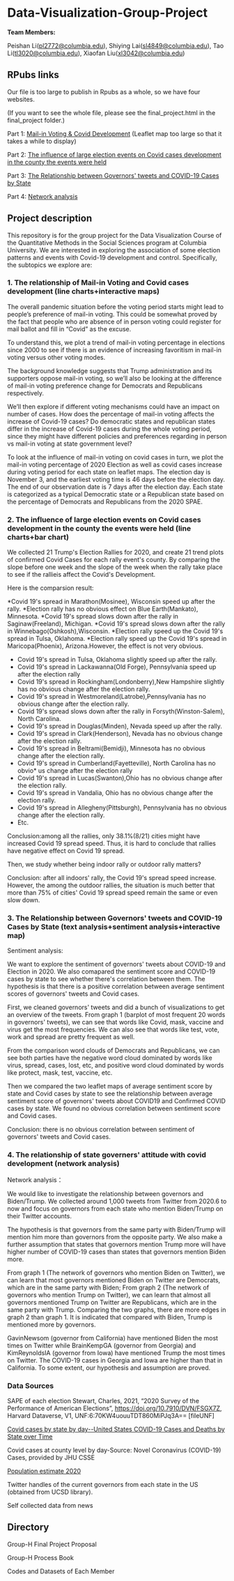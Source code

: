 # Data-Visualization-Group-Project

**Team Members:** 

Peishan Li(pl2772@columbia.edu), Shiying Lai(sl4849@columbia.edu), Tao Li(tl3020@columbia.edu), Xiaofan Liu(xl3042@columbia.edu)

## RPubs links

Our file is too large to publish in Rpubs as a whole, so we have four websites.

(If you want to see the whole file, please see the final_project.html in the final_project folder.)

Part 1: [Mail-in Voting & Covid Development](http://rpubs.com/LPS/peishanligrouphdv) (Leaflet map too large so that it takes a while to display)

Part 2: [The influence of large election events on Covid cases development in the county the events were held](https://rpubs.com/shiyinglai/758739)

Part 3: [The Relationship between Governors' tweets and COVID-19 Cases by State](https://rpubs.com/shiyinglai/section3)

Part 4: [Network analysis](https://rpubs.com/Lilian-Liu/Part4)

## Project description

This repository is for the group project for the Data Visualization Course of the Quantitative Methods in the Social Sciences program at Columbia University. We are interested in exploring the association of some election patterns and events with Covid-19 development and control. Specifically, the subtopics we explore are:

### 1. The relationship of Mail-in Voting and Covid cases development (line charts+interactive maps)

The overall pandemic situation before the voting period starts might lead to people’s preference of mail-in voting. This could be somewhat proved by the fact that people who are absence of in person voting could register for mail ballot and fill in “Covid” as the excuse.

To understand this, we plot a trend of mail-in voting percentage in elections since 2000 to see if there is an evidence of increasing favoritism in mail-in voting versus other voting modes.

The background knowledge suggests that Trump administration and its supporters oppose mail-in voting, so we’ll also be looking at the difference of mail-in voting preference change for Democrats and Republicans respectively.

We’ll then explore if different voting mechanisms could have an impact on number of cases. How does the percentage of mail-in voting affects the increase of Covid-19 cases? Do democratic states and republican states differ in the increase of Covid-19 cases during the whole voting period, since they might have different policies and preferences regarding in person vs mail-in voting at state government level?

To look at the influence of mail-in voting on covid cases in turn, we plot the mail-in voting percentage of 2020 Election as well as covid cases increase during voting period for each state on leaflet maps. The election day is November 3, and the earliest voting time is 46 days before the election day. The end of our observation date is 7 days after the election day. Each state is categorized as a typical Democratic state or a Republican state based on the percentage of Democrats and Republicans from the 2020 SPAE.
 
### 2. The influence of large election events on Covid cases development in the county the events were held (line charts+bar chart)

We collected 21 Trump's Election Rallies for 2020, and create 21 trend plots of confirmed Covid Cases for each rally event's county. By comparing the slope before one week and the slope of the week when the rally take place to see if the rallieis affect the Covid's Development. 

Here is the comparsion result:

*Covid 19's spread in Marathon(Mosinee), Wisconsin speed up after the rally.
*Election rally has no obvious effect on Blue Earth(Mankato), Minnesota.
*Covid 19's spread slows down after the rally in Saginaw(Freeland), Michigan.
*Covid 19's spread slows down after the rally in Winnebago(Oshkosh),Wisconsin.
*Election rally speed up the Covid 19's spread in Tulsa, Oklahoma. 
*Election rally speed up the Covid 19's spread in Maricopa(Phoenix), Arizona.However, the effect is not very obvious.
* Covid 19's spread in Tulsa, Oklahoma slightly speed up after the rally. 
* Covid 19's spread in Lackawanna(Old Forge), Pennsylvania speed up after the election rally
* Covid 19's spread in Rockingham(Londonberry),New Hampshire slightly has no obvious change after the election rally.
* Covid 19's spread in Westmoreland(Latrobe),Pennsylvania  has no obvious change after the election rally.
* Covid 19's spread slows down after the rally in Forsyth(Winston-Salem), North Carolina.
* Covid 19's spread in Douglas(Minden), Nevada speed up after the rally. 
* Covid 19's spread in Clark(Henderson), Nevada has no obvious change after the election rally.
* Covid 19's spread in Beltrami(Bemidji), Minnesota has no obvious change after the election rally.
* Covid 19's spread in Cumberland(Fayetteville), North Carolina has no obvio* us change after the election rally
* Covid 19's spread in Lucas(Swanton),Ohio has no obvious change after the election rally.
* Covid 19's spread in Vandalia, Ohio has no obvious change after the election rally.
* Covid 19's spread in Allegheny(Pittsburgh), Pennsylvania has no obvious change after the election rally.
* Etc.

Conclusion:among all the rallies, only 38.1%(8/21) cities might have increased Covid 19 spread speed. Thus, it is hard to conclude that rallies have negative effect on Covid 19 spread.

Then, we study whether being indoor rally or outdoor rally matters?

Conclusion: after all indoors' rally, the Covid 19's spread speed increase. However, the among the outdoor rallies, the situation is much better that more than 75% of cities' Covid 19 spread speed remain the same or even slow down. 

### 3. The Relationship between Governors' tweets and COVID-19 Cases by State (text analysis+sentiment analysis+interactive map)

Sentiment analysis:

We want to explore the sentiment of governors' tweets about COVID-19 and Election in 2020. We also comapared the sentiment score and COVID-19 cases by state to see whether there's correlation between them. The hypothesis is that there is a positive correlation between average sentiment scores of governors' tweets and Covid cases.

First, we cleaned governors' tweets and did a bunch of visualizations to get an overview of the tweets. From graph 1 (barplot of most frequent 20 words in governors' tweets), we can see that words like Covid, mask, vaccine and virus get the most frequencies. We can also see that words like test, vote, work and spread are pretty frequent as well. 

From the comparison word clouds of Democrats and Republicans, we can see both parties have the negative word cloud dominated by words like virus, spread, cases, lost, etc, and positive word cloud dominated by words like protect, mask, test, vaccine, etc.

Then we compared the two leaflet maps of average sentiment score by state and Covid cases by state to see the relationship between average sentiment score of governors' tweets about COVID19 and Confirmed COVID cases by state. We found no obvious correlation between sentiment score and Covid cases.

Conclusion: there is no obvious correlation between sentiment of governors' tweets and Covid cases.

### 4. The relationship of state governers' attitude with covid development (network analysis)

Network analysis：

We would like to investigate the relationship between governors and Biden/Trump. We collected around 1,000 tweets from Twitter from 2020.6 to now and focus on governors from each state who mention Biden/Trump on their Twitter accounts. 

The hypothesis is that governors from the same party with Biden/Trump will mention him more than governors from the opposite party. We also make a further assumption that states that governors mention Trump more will have higher number of COVID-19 cases than states that governors mention Biden more.

From graph 1 (The network of governors who mention Biden on Twitter), we can learn that most governors mentioned Biden on Twitter are Democrats, which are in the same party with Biden; From graph 2 (The network of governors who mention Trump on Twitter), we can learn that almost all governors mentioned Trump on Twitter are Republicans, which are in the same party with Trump. Comparing the two graphs, there are more edges in graph 2 than graph 1. It is indicated that compared with Biden, Trump is mentioned more by governors.

GavinNewsom (governor from California) have mentioned Biden the most times on Twitter while BrainKempGA (governor from Georgia) and KimReynoldsIA (governor from Iowa) have mentioned Trump the most times on Twitter. The COVID-19 cases in Georgia and Iowa are higher than that in California. To some extent, our hypothesis and assumption are proved.

### Data Sources

SAPE of each election Stewart, Charles, 2021, “2020 Survey of the Performance of American Elections”, https://doi.org/10.7910/DVN/FSGX7Z, Harvard Dataverse, V1, UNF:6:70KW4uouuTDT860MiPJq3A== [fileUNF]

[Covid cases by state by day--United States COVID-19 Cases and Deaths by State over Time](https://data.cdc.gov/Case-Surveillance/United-States-COVID-19-Cases-and-Deaths-by-State-o/9mfq-cb36)

Covid cases at county level by day-Source: Novel Coronavirus (COVID-19) Cases, provided by JHU CSSE

[Population estimate 2020](https://www.census.gov/programs-surveys/popest/technical-documentation/research/evaluation-estimates.html)

Twitter handles of the current governors from each state in the US (obtained from UCSD library).

Self collected data from news

## Directory

Group-H Final Project Proposal

Group-H Process Book

Codes and Datasets of Each Member
